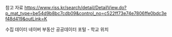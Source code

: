 참고 자료 https://www.riss.kr/search/detail/DetailView.do?p_mat_type=be54d9b8bc7cdb09&control_no=c522ff73e74e7806ffe0bdc3ef48d419&outLink=K

수집 데이터
네이버 부동산
공공데이터 포털 - 학교 위치
